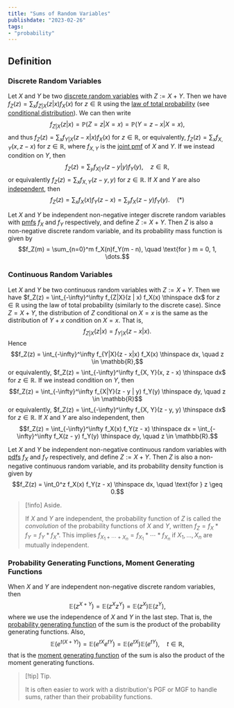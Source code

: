 ```yaml
---
title: "Sums of Random Variables"
publishdate: "2023-02-26"
tags:
- "probability"
---
```


## Definition
### Discrete Random Variables
Let $X$ and $Y$ be two [discrete random variables](statistics/random-variable.md) with $Z := X + Y$. Then we have $f_Z(z) = \sum_x f_{Z|X}(z | x) f_X(x)$ for $z \in \mathbb{R}$ using the [law of total probability](statistics/law-of-total-probability.md) (see [conditional distribution](statistics/conditional-distribution.md)). We can then write
$$f_{Z|X}(z|x) = \mathbb{P}(Z = z | X = x) = \mathbb{P}(Y = z - x | X = x),$$
and thus $f_Z(z) = \sum_x f_{Y|X}(z - x | x) f_X(x)$ for $z \in \mathbb{R}$, or equivalently, $f_Z(z) = \sum_x f_{X, Y}(x, z - x)$ for $z \in \mathbb{R}$, where $f_{X, Y}$ is the [joint pmf](statistics/joint-distribution.md) of $X$ and $Y$. If we instead condition on $Y$, then
$$f_Z(z) = \sum_y f_{X|Y}(z - y|y) f_Y(y), \quad z \in \mathbb{R},$$
or equivalently $f_Z(z) = \sum_x f_{X, Y}( z- y, y)$ for $z \in \mathbb{R}$. If $X$ and $Y$ are also [independent](statistics/independence-(random-variable).md), then
$$f_Z(z) = \sum_x f_X(x) f_Y(z - x) = \sum_y f_X(z - y)f_Y(y). \quad (*)$$

Let $X$ and $Y$ be independent non-negative integer discrete random variables with [pmfs](statistics/probability-mass-function.md) $f_X$ and $f_Y$ respectively, and define $Z := X + Y$. Then $Z$ is also a non-negative discrete random variable, and its probability mass function is given by
$$f_Z(m) = \sum_{n=0}^m f_X(n)f_Y(m - n), \quad \text{for } m = 0, 1, \dots.$$

### Continuous Random Variables
Let $X$ and $Y$ be two continuous random variables with $Z := X + Y$. Then we have $f_Z(z) = \int_{-\infty}^\infty f_{Z|X}(z | x) f_X(x) \thinspace dx$ for $z \in \mathbb{R}$ using the law of total probability (similarly to the discrete case). Since $Z = X + Y$, the distribution of $Z$ conditional on $X = x$ is the same as the distribution of $Y + x$ condition on $X = x$. That is,
$$f_{Z|X}(z|x) = f_{Y|X}(z - x|x).$$
Hence
$$f_Z(z) = \int_{-\infty}^\infty f_{Y|X}(z - x|x) f_X(x) \thinspace dx, \quad z \in \mathbb{R},$$
or equivalently, $f_Z(z) = \int_{-\infty}^\infty f_{X, Y}(x, z - x) \thinspace dx$ for $z \in \mathbb{R}$. If we instead condition on $Y$, then
$$f_Z(z) = \int_{-\infty}^\infty f_{X|Y}(z - y | y) f_Y(y) \thinspace dy, \quad z \in \mathbb{R}$$
or equivalently, $f_Z(z) = \int_{-\infty}^\infty f_{X, Y}(z - y, y) \thinspace dx$ for $z \in \mathbb{R}$. If $X$ and $Y$ are also independent, then
$$f_Z(z) = \int_{-\infty}^\infty f_X(x) f_Y(z - x) \thinspace dx = \int_{-\infty}^\infty f_X(z - y) f_Y(y) \thinspace dy, \quad z \in \mathbb{R}.$$

Let $X$ and $Y$ be independent non-negative continuous random variables with [pdfs](statistics/probability-density-function.md) $f_X$ and $f_Y$ respectively, and define $Z := X + Y$. Then $Z$ is also a non-negative continuous random variable, and its probability density function is given by
$$f_Z(z) = \int_0^z f_X(x) f_Y(z - x) \thinspace dx, \quad \text{for } z \geq 0.$$

> [!info] Aside.
> 
> If $X$ and $Y$ are independent, the probability function of $Z$ is called the *convolution* of the probability functions of $X$ and $Y$, written $f_Z = f_X * f_Y = f_Y * f_X*$. This implies $f_{X_1 + \cdots + X_n} = f_{X_1} * \cdots * f_{X_n}$ if $X_1, \dots, X_n$ are mutually independent.

### Probability Generating Functions, Moment Generating Functions
When $X$ and $Y$ are independent non-negative discrete random variables, then
$$\mathbb{E}(z^{X+Y}) = \mathbb{E}(z^X z^Y) = \mathbb{E}(z^X)\mathbb{E}(z^Y),$$
where we use the independence of $X$ and $Y$ in the last step. That is, the [probability generating function](statistics/probability-generating-function.md) of the sum is the product of the probability generating functions. Also,
$$\mathbb{E}(e^{t(X + Y)}) = \mathbb{E}(e^{tX}e^{tY}) = \mathbb{E}(e^{tX})\mathbb{E}(e^{tY}), \quad t \in \mathbb{R},$$
that is the [moment generating function](statistics/moment-generating-function.md) of the sum is also the product of the moment generating functions.

> [!tip] Tip.
> 
> It is often easier to work with a distribution's PGF or MGF to handle sums, rather than their probability functions.
